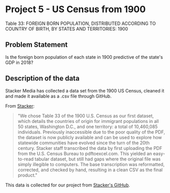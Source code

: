# Project 5 - US Census from 1900

Table 33: FOREIGN BORN POPULATION, DISTRIBUTED ACCORDING TO COUNTRY OF BIRTH, BY STATES AND TERRITORIES: 1900

## Problem Statement

Is the foreign born population of each state in 1900 predictive of the state's GDP in 2018?

## Description of the data

Stacker Media has collected a data set from the 1900 US Census, cleaned it and made it available as a .csv file through GitHub.

From [Stacker](https://blog.stacker.com/stackers-first-data-drop-immigrant-populations-of-1900/): 
>"We chose Table 33 of the 1900 U.S. Census as our first dataset, which details the countries of origin for immigrant populations in all 50 states, Washington D.C., and one territory: a total of 10,460,085 individuals. Previously inaccessible due to the poor quality of the PDF, the dataset is now publicly available and can be used to explore how statewide communities have evolved since the turn of the 20th century.
Stacker staff transcribed the data by first uploading the PDF from the U.S. Census Bureau to pdftoexcel.com. This yielded an easy-to-read tabular dataset, but still had gaps where the original file was simply illegible to computers. The base transcription was reformatted, corrected, and checked by hand, resulting in a clean CSV as the final product."

This data is collected for our project from [Stacker's GitHub](https://github.com/stacker-media/data/blob/main/1900-census-immigrant-state/1900-census-immigrant-pop-state.csv).